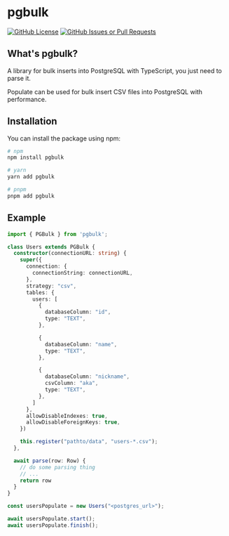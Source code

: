 # pgbulk
[![GitHub License](https://img.shields.io/github/license/peeeuzin/populate)](https://github.com/peeeuzin/pgbulk/blob/main/LICENSE)
[![GitHub Issues or Pull Requests](https://img.shields.io/github/issues-pr/peeeuzin/populate)](https://github.com/peeeuzin/pgbulk/pulls)

## What's pgbulk?
A library for bulk inserts into PostgreSQL with TypeScript, you just need to parse it.

Populate can be used for bulk insert CSV files into PostgreSQL with performance.

## Installation
You can install the package using npm:
```bash
# npm
npm install pgbulk 

# yarn
yarn add pgbulk

# pnpm
pnpm add pgbulk
```

## Example
```ts
import { PGBulk } from 'pgbulk';

class Users extends PGBulk {
  constructor(connectionURL: string) {
    super({
      connection: {
        connectionString: connectionURL,
      },
      strategy: "csv",
      tables: {
        users: [
          {
            databaseColumn: "id",
            type: "TEXT",
          },

          {
            databaseColumn: "name",
            type: "TEXT",
          },

          {
            databaseColumn: "nickname",
            csvColumn: "aka",
            type: "TEXT",
          },
        ]
      },
      allowDisableIndexes: true,
      allowDisableForeignKeys: true,
    })

    this.register("pathto/data", "users-*.csv");
  },

  await parse(row: Row) {
    // do some parsing thing
    // ...
    return row
  }
}

const usersPopulate = new Users("<postgres_url>");

await usersPopulate.start();
await usersPopulate.finish();
```